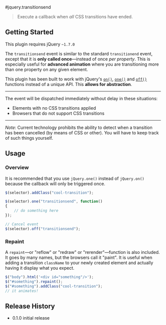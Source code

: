 #jquery.transitionsend

> Execute a callback when *all* CSS transitions have ended.

## Getting Started

This plugin requires jQuery `~1.7.0`

The `transitionsend` event is similar to the standard `transitionend` event, except that it is **only called once**—instead of once *per property*. This is especially useful for **advanced animation** where you are transitioning more than one property on any given element.

This plugin has been built to work with jQuery's [`on()`](http://api.jquery.com/on/), [`one()`](http://api.jquery.com/one/) and [`off()`](http://api.jquery.com/off/) functions instead of
a unique API. This **allows for abstraction**.

- - -
The event will be dispatched immediately without delay in these situations:
* Elements with no CSS transitions applied
* Browsers that do not support CSS transitions

- - -
*Note*: Current technology prohibits the ability to detect when a transition has been cancelled (by means of CSS or other). You will have to keep track of such things yourself.

## Usage
### Overview
It is recommended that you use `jQuery.one()` instead of `jQuery.on()` because the callback will only be
triggered once.
```js
$(selector).addClass("cool-transition");

$(selector).one("transitionsend", function()
{
	// do something here
});

// Cancel event
$(selector).off("transitionsend");
```

### Repaint
A `repaint`—or "reflow" or "redraw" or "rerender"—function is also included. It goes by many names, but the browsers call it "paint". It is useful when adding a transition `className` to your newly created element and actually having it display what you expect.
```javascript
$("body").html('<div id="something"/>');
$("#something").repaint();
$("#something").addClass("cool-transition");
// it animates!
```

## Release History
* 0.1.0 initial release
